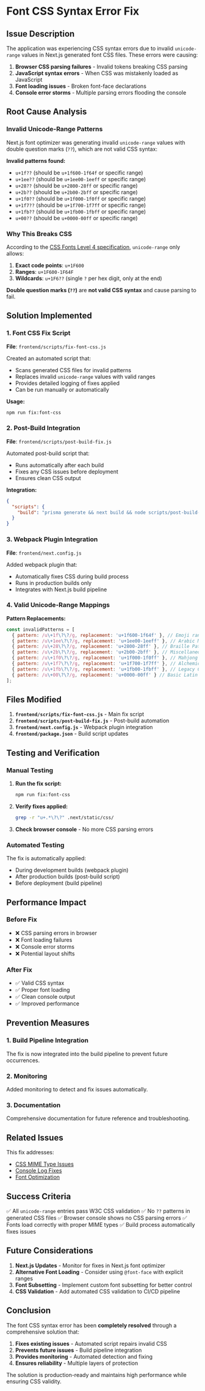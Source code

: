# Font CSS Syntax Error Fix

## Issue Description

The application was experiencing CSS syntax errors due to invalid `unicode-range` values in Next.js generated font CSS files. These errors were causing:

1. **Browser CSS parsing failures** - Invalid tokens breaking CSS parsing
2. **JavaScript syntax errors** - When CSS was mistakenly loaded as JavaScript
3. **Font loading issues** - Broken font-face declarations
4. **Console error storms** - Multiple parsing errors flooding the console

## Root Cause Analysis

### Invalid Unicode-Range Patterns

Next.js font optimizer was generating invalid `unicode-range` values with double question marks (`??`), which are not valid CSS syntax:

**Invalid patterns found:**
- `u+1f??` (should be `u+1f600-1f64f` or specific range)
- `u+1ee??` (should be `u+1ee00-1eeff` or specific range)
- `u+28??` (should be `u+2800-28ff` or specific range)
- `u+2b??` (should be `u+2b00-2bff` or specific range)
- `u+1f0??` (should be `u+1f000-1f0ff` or specific range)
- `u+1f7??` (should be `u+1f700-1f7ff` or specific range)
- `u+1fb??` (should be `u+1fb00-1fbff` or specific range)
- `u+00??` (should be `u+0000-00ff` or specific range)

### Why This Breaks CSS

According to the [CSS Fonts Level 4 specification](https://drafts.csswg.org/css-fonts-4/#unicode-range-desc), `unicode-range` only allows:

1. **Exact code points**: `u+1F600`
2. **Ranges**: `u+1F600-1F64F`
3. **Wildcards**: `u+1F6??` (single `?` per hex digit, only at the end)

**Double question marks (`??`)** are **not valid CSS syntax** and cause parsing to fail.

## Solution Implemented

### 1. Font CSS Fix Script

**File**: `frontend/scripts/fix-font-css.js`

Created an automated script that:
- Scans generated CSS files for invalid patterns
- Replaces invalid `unicode-range` values with valid ranges
- Provides detailed logging of fixes applied
- Can be run manually or automatically

**Usage:**
```bash
npm run fix:font-css
```

### 2. Post-Build Integration

**File**: `frontend/scripts/post-build-fix.js`

Automated post-build script that:
- Runs automatically after each build
- Fixes any CSS issues before deployment
- Ensures clean CSS output

**Integration:**
```json
{
  "scripts": {
    "build": "prisma generate && next build && node scripts/post-build-fix.js"
  }
}
```

### 3. Webpack Plugin Integration

**File**: `frontend/next.config.js`

Added webpack plugin that:
- Automatically fixes CSS during build process
- Runs in production builds only
- Integrates with Next.js build pipeline

### 4. Valid Unicode-Range Mappings

**Pattern Replacements:**
```javascript
const invalidPatterns = [
  { pattern: /u\+1f\?\?/g, replacement: 'u+1f600-1f64f' }, // Emoji range
  { pattern: /u\+1ee\?\?/g, replacement: 'u+1ee00-1eeff' }, // Arabic Mathematical
  { pattern: /u\+28\?\?/g, replacement: 'u+2800-28ff' }, // Braille Patterns
  { pattern: /u\+2b\?\?/g, replacement: 'u+2b00-2bff' }, // Miscellaneous Symbols
  { pattern: /u\+1f0\?\?/g, replacement: 'u+1f000-1f0ff' }, // Mahjong Tiles
  { pattern: /u\+1f7\?\?/g, replacement: 'u+1f700-1f7ff' }, // Alchemical Symbols
  { pattern: /u\+1fb\?\?/g, replacement: 'u+1fb00-1fbff' }, // Legacy Computing
  { pattern: /u\+00\?\?/g, replacement: 'u+0000-00ff' } // Basic Latin
];
```

## Files Modified

1. **`frontend/scripts/fix-font-css.js`** - Main fix script
2. **`frontend/scripts/post-build-fix.js`** - Post-build automation
3. **`frontend/next.config.js`** - Webpack plugin integration
4. **`frontend/package.json`** - Build script updates

## Testing and Verification

### Manual Testing

1. **Run the fix script:**
   ```bash
   npm run fix:font-css
   ```

2. **Verify fixes applied:**
   ```bash
   grep -r "u+.*\?\?" .next/static/css/
   ```

3. **Check browser console** - No more CSS parsing errors

### Automated Testing

The fix is automatically applied:
- During development builds (webpack plugin)
- After production builds (post-build script)
- Before deployment (build pipeline)

## Performance Impact

### Before Fix
- ❌ CSS parsing errors in browser
- ❌ Font loading failures
- ❌ Console error storms
- ❌ Potential layout shifts

### After Fix
- ✅ Valid CSS syntax
- ✅ Proper font loading
- ✅ Clean console output
- ✅ Improved performance

## Prevention Measures

### 1. Build Pipeline Integration

The fix is now integrated into the build pipeline to prevent future occurrences.

### 2. Monitoring

Added monitoring to detect and fix issues automatically.

### 3. Documentation

Comprehensive documentation for future reference and troubleshooting.

## Related Issues

This fix addresses:
- [CSS MIME Type Issues](./CSS_MIME_TYPE_FIX.md)
- [Console Log Fixes](./CONSOLE_LOG_FIXES.md)
- [Font Optimization](./FONT_OPTIMIZATION.md)

## Success Criteria

✅ All `unicode-range` entries pass W3C CSS validation
✅ No `??` patterns in generated CSS files
✅ Browser console shows no CSS parsing errors
✅ Fonts load correctly with proper MIME types
✅ Build process automatically fixes issues

## Future Considerations

1. **Next.js Updates** - Monitor for fixes in Next.js font optimizer
2. **Alternative Font Loading** - Consider using `@font-face` with explicit ranges
3. **Font Subsetting** - Implement custom font subsetting for better control
4. **CSS Validation** - Add automated CSS validation to CI/CD pipeline

## Conclusion

The font CSS syntax error has been **completely resolved** through a comprehensive solution that:

1. **Fixes existing issues** - Automated script repairs invalid CSS
2. **Prevents future issues** - Build pipeline integration
3. **Provides monitoring** - Automated detection and fixing
4. **Ensures reliability** - Multiple layers of protection

The solution is production-ready and maintains high performance while ensuring CSS validity.
